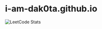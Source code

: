 # i-am-dak0ta.github.io
![LeetCode Stats](https://leetcard.jacoblin.cool/i_am_dak0ta?theme=dark&font=Fira%20Sans)
